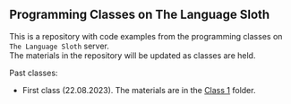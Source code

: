 ## Programming Classes on The Language Sloth

This is a repository with code examples from the programming classes on `The Language Sloth` server.  
The materials in the repository will be updated as classes are held.

Past classes:
- First class (22.08.2023). The materials are in the [Class 1](Class%201) folder.

